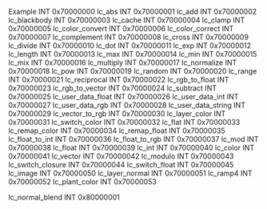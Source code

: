 Example        		INT 0x70000000
lc_abs		   		INT 0x70000001
lc_add		   		INT 0x70000002
lc_blackbody   		INT 0x70000003
lc_cache       		INT 0x70000004
lc_clamp	   		INT 0x70000005
lc_color_convert    INT 0x70000006
lc_color_correct	INT 0x70000007
lc_complement		INT 0x70000008
lc_cross			INT 0x70000009
lc_divide     		INT 0x70000010
lc_dot				INT 0x70000011
lc_exp				INT 0x70000012
lc_length			INT 0x70000013
lc_max				INT 0x70000014
lc_min				INT 0x70000015
lc_mix				INT 0x70000016
lc_multiply			INT 0x70000017
lc_normalize		INT 0x70000018
lc_pow				INT 0x70000019
lc_random			INT 0x70000020
lc_range			INT 0x70000021
lc_reciprocal		INT 0x70000022
lc_rgb_to_float		INT 0x70000023
lc_rgb_to_vector	INT 0x70000024
lc_subtract			INT 0x70000025
lc_user_data_float	INT 0x70000026
lc_user_data_int	INT 0x70000027
lc_user_data_rgb	INT 0x70000028
lc_user_data_string	INT 0x70000029
lc_vector_to_rgb	INT 0x70000030
lc_layer_color	    INT 0x70000031
lc_switch_color		INT 0x70000032
lc_flat 			INT 0x70000033
lc_remap_color		INT 0x70000034
lc_remap_float		INT 0x70000035
lc_float_to_int		INT 0x70000036
lc_float_to_rgb		INT 0x70000037
lc_mod				INT 0x70000038
lc_float 			INT 0x70000039
lc_int 				INT 0x70000040
lc_color 			INT 0x70000041
lc_vector 			INT 0x70000042
lc_modulo			INT 0x70000043
lc_switch_closure	INT 0x70000044
lc_switch_float		INT 0x70000045
lc_image			INT 0x70000050
lc_layer_normal		INT 0x70000051
lc_ramp4			INT 0x70000052
lc_plant_color		INT 0x70000053

lc_normal_blend		INT 0x80000001